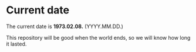 # Current date

The current date is **1973.02.08.** (YYYY.MM.DD.)

This repository will be good when the world ends, so we will know how long it lasted.
